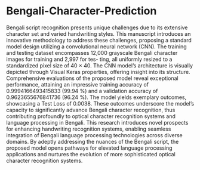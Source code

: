 # Bengali-Character-Prediction
Bengali script recognition presents unique challenges due to its extensive character set and varied
handwriting styles. This manuscript introduces an innovative methodology to address these challenges,
proposing a standard model design utilizing a convolutional neural network (CNN). The training and
testing dataset encompasses 12,000 grayscale Bengali character images for training and 2,997 for tes-
ting, all uniformly resized to a standardized pixel size of 40 × 40. The CNN model’s architecture is
visually depicted through Visual Keras properties, offering insight into its structure. Comprehensive evaluations of the proposed model reveal exceptional performance, attaining an impressive training accuracy
of 0.9994166493415833 (99.94 %) and a validation accuracy of 0.9623655676841736 (96.24 %). The model
yields exemplary outcomes, showcasing a Test Loss of 0.0038. These outcomes underscore the model’s
capacity to significantly advance Bengali character recognition, thus contributing profoundly to optical
character recognition systems and language processing in Bengali. This research introduces novel prospects for enhancing handwriting recognition systems, enabling seamless integration of Bengali language
processing technologies across diverse domains. By adeptly addressing the nuances of the Bengali script,
the proposed model opens pathways for elevated language processing applications and nurtures the evolution of more sophisticated optical character recognition systems. 

